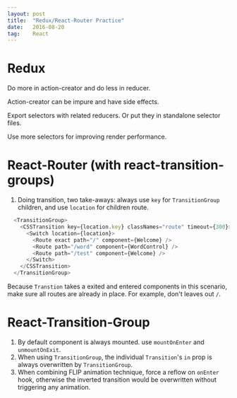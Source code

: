 ```yaml
---
layout: post
title:  "Redux/React-Router Practice"
date:   2016-08-20
tag:    React
---
```


# Redux

Do more in action-creator and do less in reducer.

Action-creator can be impure and have side effects. 

Export selectors with related reducers. Or put they in standalone selector files.

Use more selectors for improving render performance.


# React-Router (with react-transition-groups)

1. Doing transition, two take-aways: always use `key` for `TransitionGroup` children, and use `location` for children route.

```javascript
  <TransitionGroup>
    <CSSTransition key={location.key} classNames="route" timeout={300}>
      <Switch location={location}>
        <Route exact path="/" component={Welcome} />
        <Route path="/word" component={WordControl} />
        <Route path="/test" component={Welcome} />
      </Switch>
    </CSSTransition>
  </TransitionGroup>
```
Because `Transtion` takes a exited and entered components in this scenario, make sure all routes are already in place. For example, don't leaves out `/`.

# React-Transition-Group
1. By default component is always mounted. use `mountOnEnter` and `unmountOnExit`.
2. When using `TransitionGroup`, the individual `Transition`'s `in` prop is always overwritten by `TransitionGroup`.
3. When combining FLIP animation technique, force a reflow on `onEnter` hook, otherwise the inverted transition would be overwritten without triggering any animation.
